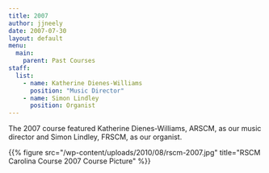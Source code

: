 ```yaml
---
title: 2007
author: jjneely
date: 2007-07-30
layout: default
menu:
  main:
    parent: Past Courses
staff:
  list:
    - name: Katherine Dienes-Williams
      position: "Music Director"
    - name: Simon Lindley
      position: Organist
---
```

  The 2007 course featured Katherine Dienes-Williams, ARSCM, as our music director and Simon Lindley, FRSCM, as our organist.

{{% figure src="/wp-content/uploads/2010/08/rscm-2007.jpg" title="RSCM Carolina Course 2007 Course Picture" %}}


